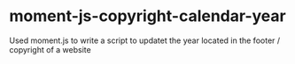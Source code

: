 # moment-js-copyright-calendar-year
Used moment.js to write a script to updatet the year located in the footer / copyright of a website
